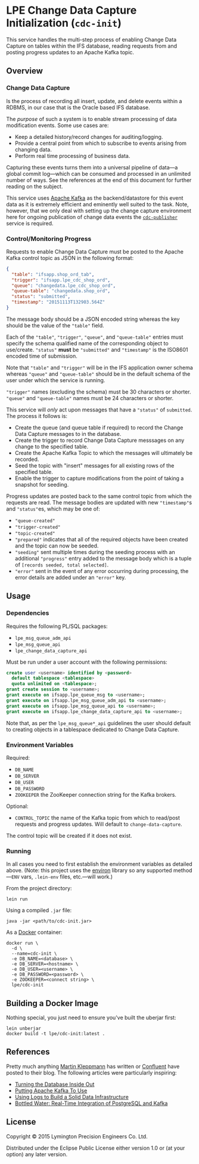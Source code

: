# LPE Change Data Capture Initialization (`cdc-init`)

This service handles the multi-step process of enabling Change Data
Capture on tables within the IFS database, reading requests from and
posting progress updates to an Apache Kafka topic.

## Overview

### Change Data Capture

Is the process of recording all insert, update, and delete events
within a RDBMS, in our case that is the Oracle based IFS database.

The _purpose_ of such a system is to enable stream processing of data
modification events. Some use cases are:

* Keep a detailed history/record changes for auditing/logging.
* Provide a central point from which to subscribe to events arising
  from changing data.
* Perform real time processing of business data.

Capturing these events turns them into a universal pipeline of data—a
global commit log—which can be consumed and processed in an unlimited
number of ways. See the references at the end of this document for
further reading on the subject.

This service uses [Apache Kafka][kafka] as the backend/datastore for
this event data as it is extremely efficient and eminently well suited
to the task. Note, however, that we only deal with setting up the
change capture environment here for ongoing publication of change data
events the [`cdc-publisher`][cdc-pub] service is required.

[kafka]: http://kafka.apache.org/
[cdc-pub]: https://github.com/lymingtonprecision/cdc-publisher

### Control/Monitoring Progress

Requests to enable Change Data Capture must be posted to the Apache
Kafka control topic as JSON in the following format:

```json
{
  "table": "ifsapp.shop_ord_tab",
  "trigger": "ifsapp.lpe_cdc_shop_ord",
  "queue": "changedata.lpe_cdc_shop_ord",
  "queue-table": "changedata.shop_ord",
  "status": "submitted",
  "timestamp": "20151113T132903.564Z"
}
```

The message body should be a JSON encoded string whereas the key
should be the value of the `"table"` field.

Each of the `"table"`, `"trigger"`, `"queue"`, and `"queue-table"`
entries must specify the schema qualified name of the corresponding
object to use/create. `"status"` **must** be `"submitted"` and
`"timestamp"` is the ISO8601 encoded time of submission.

Note that `"table"` and `"trigger"` will be in the IFS application
owner schema whereas `"queue"` and `"queue-table"` should be in the
default schema of the user under which the service is running.

`"trigger"` names (excluding the schema) must be 30 characters or
shorter. `"queue"` and `"queue-table"` names must be 24 characters or
shorter.

This service will _only_ act upon messages that have a `"status"` of
`submitted`. The process it follows is:

* Create the queue (and queue table if required) to record the Change
  Data Capture messages to in the database.
* Create the trigger to record Change Data Capture messsages on any
  change to the specified table.
* Create the Apache Kafka Topic to which the messages will ultimately
  be recorded.
* Seed the topic with "insert" messages for all existing rows of the
  specified table.
* Enable the trigger to capture modifications from the point of taking
  a snapshot for seeding.

Progress updates are posted back to the same control topic from which
the requests are read. The message bodies are updated with new
`"timestamp"`s and `"status"`es, which may be one of:

* `"queue-created"`
* `"trigger-created"`
* `"topic-created"`
* `"prepared"` indicates that all of the required objects have been
  created and the topic can now be seeded.
* `"seeding"` sent multiple times during the seeding process with an
  additional `"progress"` entry added to the message body which is a
  tuple of `[records seeded, total selected]`.
* `"error"` sent in the event of any error occurring during
  processing, the error details are added under an `"error"` key.

## Usage

### Dependencies

Requires the following PL/SQL packages:

* `lpe_msg_queue_adm_api`
* `lpe_msg_queue_api`
* `lpe_change_data_capture_api`

Must be run under a user account with the following permissions:

```sql
create user <username> identified by <password>
  default tablespace <tablespace>
  quota unlimited on <tablespace>;
grant create session to <username>;
grant execute on ifsapp.lpe_queue_msg to <username>;
grant execute on ifsapp.lpe_msg_queue_adm_api to <username>;
grant execute on ifsapp.lpe_msg_queue_api to <username>;
grant execute on ifsapp.lpe_change_data_capture_api to <username>;
```

Note that, as per the `lpe_msg_queue*_api` guidelines the user should
default to creating objects in a tablespace dedicated to Change Data
Capture.

### Environment Variables

Required:

* `DB_NAME`
* `DB_SERVER`
* `DB_USER`
* `DB_PASSWORD`
* `ZOOKEEPER` the ZooKeeper connection string for the Kafka brokers.

Optional:

* `CONTROL_TOPIC` the name of the Kafka topic from which to read/post
  requests and progress updates. Will default to `change-data-capture`.

The control topic will be created if it does not exist.

### Running

In all cases you need to first establish the environment variables as
detailed above. (Note: this project uses the [environ] library so any
supported method—`ENV` vars, `.lein-env` files, etc.—will work.)

From the project directory:

    lein run

Using a compiled `.jar` file:

    java -jar <path/to/cdc-init.jar>

As a [Docker] container:

    docker run \
      -d \
      --name=cdc-init \
      -e DB_NAME=<database> \
      -e DB_SERVER=<hostname> \
      -e DB_USER=<username> \
      -e DB_PASSWORD=<password> \
      -e ZOOKEEPER=<connect string> \
      lpe/cdc-init

[environ]: https://github.com/weavejester/environ
[Docker]: https://www.docker.com/

## Building a Docker Image

Nothing special, you just need to ensure you've built the uberjar first:

    lein unberjar
    docker build -t lpe/cdc-init:latest .

## References

Pretty much anything [Martin Kleppmann][mkleppmann] has written or
[Confluent] have posted to their blog. The following articles were
particularly inspiring:

* [Turning the Database Inside Out](http://www.confluent.io/blog/turning-the-database-inside-out-with-apache-samza/)
* [Putting Apache Kafka To Use](http://www.confluent.io/blog/stream-data-platform-1/)
* [Using Logs to Build a Solid Data Infrastructure](http://www.confluent.io/blog/using-logs-to-build-a-solid-data-infrastructure-or-why-dual-writes-are-a-bad-idea/)
* [Bottled Water: Real-Time Integration of PostgreSQL and Kafka](http://martin.kleppmann.com/2015/04/23/bottled-water-real-time-postgresql-kafka.html)

[mkleppmann]: http://martin.kleppmann.com/
[Confluent]: http://www.confluent.io/

## License

Copyright © 2015 Lymington Precision Engineers Co. Ltd.

Distributed under the Eclipse Public License either version 1.0 or (at
your option) any later version.
